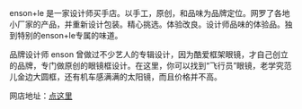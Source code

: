 enson+le 是一家设计师买手店。以手工，原创，和品味为品牌定位。网罗了各地小厂家的产品，并重新设计包装。精心挑选。体验改良。设计师品味的体验品。独到特别的enson+le专属的味道。

品牌设计师 enson 曾做过不少艺人的专辑设计，因为酷爱框架眼镜，才自己创立的品牌，专门做原创的眼镜框设计。在这里，你可以找到“飞行员”眼镜，老学究范儿金边大圆框，还有机车感满满的太阳镜，而且价格并不高。

网店地址：[点这里](http://enson9.taobao.com/)
